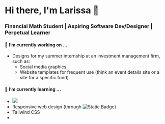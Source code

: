 # Hi there, I'm Larissa 👋

### Financial Math Student | Aspiring Software Dev/Designer | Perpetual Learner

<!--
**lfeatherby/lfeatherby** is a ✨ _special_ ✨ repository because its `README.md` (this file) appears on your GitHub profile.

Here are some ideas to get you started:

- 🔭 I’m currently working on ...
- 🌱 I’m currently learning ...
- 👯 I’m looking to collaborate on ...
- 🤔 I’m looking for help with ...
- 💬 Ask me about ...
- 📫 How to reach me: ...
- 😄 Pronouns: ...
- ⚡ Fun fact: ...
-->

#### 🔭 I’m currently working on ...
- Designs for my summer internship at an investment management firm, such as:
  - Social media graphics
  - Website templates for frequent use (think an event details site or a site for a specific fund)

#### 🌱 I’m currently learning ...
- ![](https://img.shields.io/badge/p5.js-ED225D?style=flat&logo=p5dotjs&logoColor=white)
- Responsive web design (through ![Static Badge](https://img.shields.io/badge/hello-000000?style=flat&logo=freecodecamp&logoColor=ffffff&logoSize=auto&link=https%3A%2F%2Fwww.freecodecamp.org%2Flfeatherby))
- Tailwind CSS
- 
